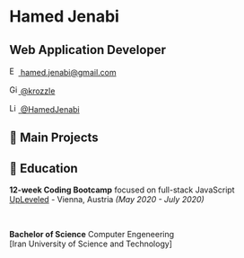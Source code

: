 # Hamed Jenabi

## Web Application Developer<br>

<a href='mailto:hamed.jenabi@gmail.com'><img src="https://user-images.githubusercontent.com/47693091/89641866-eff7e380-d8b2-11ea-9ede-4f5da405edea.png" width="16" height="16" alt="Email"> hamed.jenabi@gmail.com</a><br>

<a href='https://www.github.com/krozzle'><img src="https://user-images.githubusercontent.com/47693091/89641858-ee2e2000-d8b2-11ea-95fd-175d14f65d6a.png" width="16" height="16" alt="Github"> @krozzle</a><br>

<a href='https://www.linkedin.com/in/hamed-jenabi/'><img src="https://user-images.githubusercontent.com/47693091/89641863-ef5f4d00-d8b2-11ea-8245-9938757cb174.png" width="16" height="16" alt="LinkedIn"> @HamedJenabi</a><br>

<!-- <a href='mailto:hamed.jenabi@gmail.com'>![Outlined email logo.](./socials/email.png) hamed.jenabi@gmail.com</a> <br>
<a href='https://www.linkedin.com/in/hamed-jenabi/'>![Outlined linked-in logo.](./socials/linkedin.png) hamed-jenabi</a><br>
<a href='https://www.github.com/krozzle'>![Outlined github logo.](./socials/github.png) krozzle</a><br>
<a href='https://www.twitter.com/krozzler'>![Outlined twitter logo.](./socials/twitter.png) krozzler</a><br> -->

<!-- [Email](mailto:hamed.jenabi@gmail.com) / [LinkedIn](https://www.linkedin.com/in/hamed-jenabi/) / [GitHub](https://github.com/krozzle/) / [Twitter](https://twitter.com/krozzler/) -->

## 🦞 Main Projects

## 🧮 Education

**12-week Coding Bootcamp** focused on full-stack JavaScript<br>
[UpLeveled](https://www.upleveled.io/) - Vienna, Austria _(May 2020 - July 2020)_ <br>

<br>

**Bachelor of Science** Computer Engeneering<br>
[Iran University of Science and Technology]<br>
